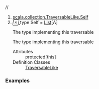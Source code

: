 //
<ol>
<li><a href="https://www.scala-lang.org/api/2.12.3/scala/collection/immutable/List.html#Self=Repr">scala.collection.TraversableLike.Self</a></li>
<li name="scala.collection.TraversableLike.Self" visbl="prt" class="indented0 " data-isabs="false" fullcomment="yes" group="Ungrouped"> <a id="Self=Repr"></a><a id="Self:Self"></a> <span class="permalink"> <a href="../../../scala/collection/immutable/List.html#Self=Repr" title="Permalink"> <i class="material-icons"></i> </a> </span> <span class="modifier_kind"> <span class="modifier"></span> <span class="kind">type</span> </span> <span class="symbol"> <span class="name">Self</span><span class="result alias"> = <a href="" class="extype" name="scala.collection.immutable.List">List</a>[<span class="extype" name="scala.collection.immutable.List.A">A</span>]</span> </span> <p class="shortcomment cmt">The type implementing this traversable</p>
 <div class="fullcomment">
  <div class="comment cmt">
   <p>The type implementing this traversable</p>
  </div>
  <dl class="attributes block"> 
   <dt>
    Attributes
   </dt>
   <dd>
    protected[this] 
   </dd>
   <dt>
    Definition Classes
   </dt>
   <dd>
    <a href="../TraversableLike.html" class="extype" name="scala.collection.TraversableLike">TraversableLike</a>
   </dd>
  </dl>
 </div> </li>
        </ol>


### Examples





























